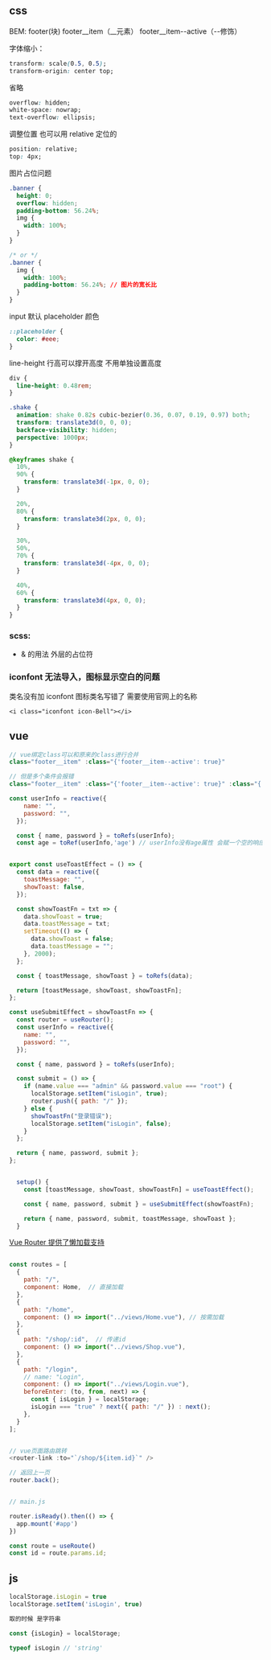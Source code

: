 ## css

BEM: footer(块) footer__item（__元素） footer__item--active（--修饰）

字体缩小：

```css
transform: scale(0.5, 0.5);
transform-origin: center top;
```

省略

```css
overflow: hidden;
white-space: nowrap;
text-overflow: ellipsis;
```

调整位置 也可以用 relative 定位的

```css
position: relative;
top: 4px;
```

图片占位问题

```css
.banner {
  height: 0;
  overflow: hidden;
  padding-bottom: 56.24%;
  img {
    width: 100%;
  }
}

/* or */
.banner {
  img {
    width: 100%;
    padding-bottom: 56.24%; // 图片的宽长比
  }
}
```

input 默认 placeholder 颜色

```css
::placeholder {
  color: #eee;
}
```

line-height 行高可以撑开高度 不用单独设置高度

```css
div {
  line-height: 0.48rem;
}
```

``` css
.shake {
  animation: shake 0.82s cubic-bezier(0.36, 0.07, 0.19, 0.97) both;
  transform: translate3d(0, 0, 0);
  backface-visibility: hidden;
  perspective: 1000px;
}

@keyframes shake {
  10%,
  90% {
    transform: translate3d(-1px, 0, 0);
  }

  20%,
  80% {
    transform: translate3d(2px, 0, 0);
  }

  30%,
  50%,
  70% {
    transform: translate3d(-4px, 0, 0);
  }

  40%,
  60% {
    transform: translate3d(4px, 0, 0);
  }
}
```

### scss:

- & 的用法 外层的占位符

### iconfont 无法导入，图标显示空白的问题

类名没有加 iconfont 图标类名写错了 需要使用官网上的名称

`<i class="iconfont icon-Bell"></i>`

## vue

```js
// vue绑定class可以和原来的class进行合并
class="footer__item" :class="{'footer__item--active': true}"

// 但是多个条件会报错
class="footer__item" :class="{'footer__item--active': true}" :class="{'footer__item--style': true}"
```

``` js
const userInfo = reactive({
    name: "",
    password: "",
  });

  const { name, password } = toRefs(userInfo);
  const age = toRef(userInfo,'age') // userInfo没有age属性 会赋一个空的响应式数据  toRefs不会 取没有的数据赋不上值

```

``` js

export const useToastEffect = () => {
  const data = reactive({
    toastMessage: "",
    showToast: false,
  });

  const showToastFn = txt => {
    data.showToast = true;
    data.toastMessage = txt;
    setTimeout(() => {
      data.showToast = false;
      data.toastMessage = "";
    }, 2000);
  };

  const { toastMessage, showToast } = toRefs(data);

  return [toastMessage, showToast, showToastFn];
};

const useSubmitEffect = showToastFn => {
  const router = useRouter();
  const userInfo = reactive({
    name: "",
    password: "",
  });

  const { name, password } = toRefs(userInfo);

  const submit = () => {
    if (name.value === "admin" && password.value === "root") {
      localStorage.setItem("isLogin", true);
      router.push({ path: "/" });
    } else {
      showToastFn("登录错误");
      localStorage.setItem("isLogin", false);
    }
  };

  return { name, password, submit };
};


  setup() {
    const [toastMessage, showToast, showToastFn] = useToastEffect();

    const { name, password, submit } = useSubmitEffect(showToastFn);

    return { name, password, submit, toastMessage, showToast };
  }


```

[Vue Router 提供了懒加载支持](https://v3.cn.vuejs.org/guide/ssr/routing.html#%E4%BB%A3%E7%A0%81%E5%88%86%E7%A6%BB)


``` js

const routes = [
  {
    path: "/",
    component: Home,  // 直接加载
  },
  {
    path: "/home",
    component: () => import("../views/Home.vue"), // 按需加载
  },
  {
    path: "/shop/:id",  // 传递id
    component: () => import("../views/Shop.vue"), 
  },
  {
    path: "/login",
    // name: "Login",
    component: () => import("../views/Login.vue"),
    beforeEnter: (to, from, next) => {
      const { isLogin } = localStorage;
      isLogin === "true" ? next({ path: "/" }) : next();
    },
  }
];


// vue页面路由跳转
<router-link :to="`/shop/${item.id}`" />

// 返回上一页
router.back();


// main.js

router.isReady().then(() => {
  app.mount('#app')
})
```

<!-- 获取路径信息 -->
``` js
const route = useRoute()
const id = route.params.id;


```

## js

```js
localStorage.isLogin = true
localStorage.setItem('isLogin', true)

取的时候 是字符串

const {isLogin} = localStorage;

typeof isLogin // 'string'
```
